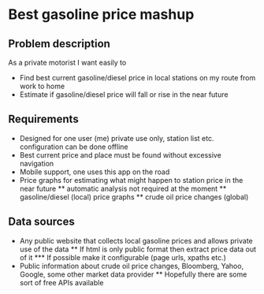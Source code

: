 # Best gasoline price mashup

## Problem description

As a private motorist I want easily to

* Find best current gasoline/diesel price in local stations on my route from work to home
* Estimate if gasoline/diesel price will fall or rise in the near future

## Requirements

* Designed for one user (me) private use only, station list etc. configuration can be done offline
* Best current price and place must be found without excessive navigation
* Mobile support, one uses this app on the road
* Price graphs for estimating what might happen to station price in the near future
** automatic analysis not required at the moment
** gasoline/diesel (local) price graphs 
** crude oil price changes (global)

## Data sources

* Any public website that collects local gasoline prices and allows private use of the data
** If html is only public format then extract price data out of it
*** If possible make it configurable (page urls, xpaths etc.)
* Public information about crude oil price changes, Bloomberg, Yahoo, Google, some other market data provider
** Hopefully there are some sort of free APIs available
